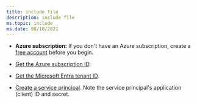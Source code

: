 ```yaml
---
title: include file
description: include file
ms.topic: include
ms.date: 08/10/2021
---
```


- **Azure subscription:** If you don't have an Azure subscription, create a [free account](https://azure.microsoft.com/free/?ref=microsoft.com&utm_source=microsoft.com&utm_medium=docs&utm_campaign=visualstudio) before you begin.

- [Get the Azure subscription ID](/azure/media-services/latest/setup-azure-subscription-how-to?tabs=portal).

- [Get the Microsoft Entra tenant ID](/azure/active-directory/fundamentals/how-to-find-tenant).

- [Create a service principal](/azure/active-directory/develop/howto-create-service-principal-portal). Note the service principal's application (client) ID and secret.
